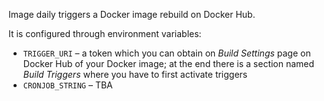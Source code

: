 Image daily triggers a Docker image rebuild on Docker Hub.

It is configured through environment variables:
 * `TRIGGER_URI` – a token which you can obtain on *Build Settings* page on Docker Hub
   of your Docker image; at the end there is a section named *Build Triggers* where
   you have to first activate triggers
 * `CRONJOB_STRING` – TBA
